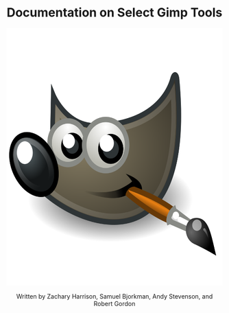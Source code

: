 <h1 align="center"> Documentation on Select Gimp Tools</h1>
<p align="center">
    <img src="images/GIMPLogo.png" width="600" height="600">
</p>

<p align="center">
Written by Zachary Harrison, Samuel Bjorkman, Andy Stevenson, and Robert Gordon
</p>
